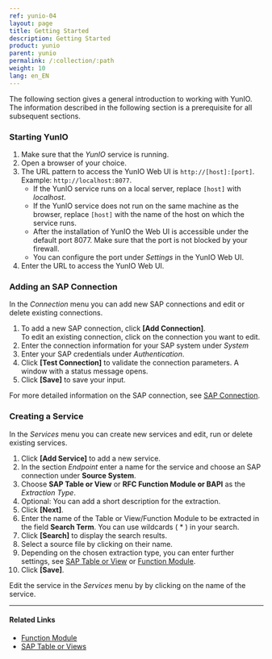 ```yaml
---
ref: yunio-04
layout: page
title: Getting Started
description: Getting Started
product: yunio
parent: yunio
permalink: /:collection/:path
weight: 10
lang: en_EN
---
```


The following section gives a general introduction to working with YunIO. 
The information described in the following section is a prerequisite for all subsequent sections.

### Starting YunIO

1. Make sure that the *YunIO* service is running.
2. Open a browser of your choice.
3. The URL pattern to access the YunIO Web UI is `http://[host]:[port]`. Example: `http://localhost:8077`.<br>
	- If the YunIO service runs on a local server, replace `[host]` with *localhost*.
	- If the YunIO service does not run on the same machine as the browser, replace `[host]` with the name of the host on which the service runs.
	- After the installation of YunIO the Web UI is accessible under the default port 8077. Make sure that the port is not blocked by your firewall.
	- You can configure the port under *Settings* in the YunIO Web UI.
4. Enter the URL to access the YunIO Web UI.

### Adding an SAP Connection

In the *Connection* menu you can add new SAP connections and edit or delete existing connections.

1. To add a new SAP connection, click **[Add Connection]**.<br>
To edit an existing connection, click on the connection you want to edit.
2. Enter the connection information for your SAP system under *System*
3. Enter your SAP credentials under *Authentication*.
4. Click **[Test Connection]** to validate the connection parameters. A window with a status message opens.
5. Click **[Save]** to save your input.

For more detailed information on the SAP connection, see [SAP Connection](./introduction/sap-connection).

### Creating a Service

In the *Services* menu you can create new services and edit, run or delete existing services.

1. Click **[Add Service]** to add a new service.
2. In the section *Endpoint* enter a name for the service and choose an SAP connection under **Source System**.
3. Choose **SAP Table or View** or **RFC Function Module or BAPI** as the *Extraction Type*.
4. Optional: You can add a short description for the extraction.
5. Click **[Next]**.
6. Enter the name of the Table or View/Function Module to be extracted in the field **Search Term**. You can use wildcards ( * ) in your search.
7. Click **[Search]** to display the search results.
8. Select a source file by clicking on their name.
9. Depending on the chosen extraction type, you can enter further settings, see [SAP Table or View](./table) or [Function Module](./bapi).
10. Click **[Save]**. <br>

Edit the service in the *Services* menu by by clicking on the name of the service.


*****
#### Related Links
- [Function Module](./bapi)
- [SAP Table or Views](./table)

